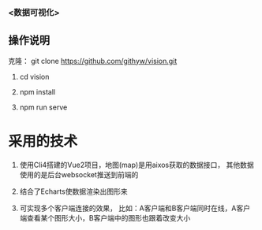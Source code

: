 ### <数据可视化>

## 操作说明

克隆： git clone https://github.com/githyw/vision.git

1. cd vision

2. npm install

3. npm run serve

# 采用的技术

1. 使用Cli4搭建的Vue2项目，地图(map)是用aixos获取的数据接口， 其他数据使用的是后台websocket推送到前端的

2. 结合了Echarts使数据渲染出图形来

3. 可实现多个客户端连接的效果， 比如：A客户端和B客户端同时在线，A客户端查看某个图形大小，B客户端中的图形也跟着改变大小
